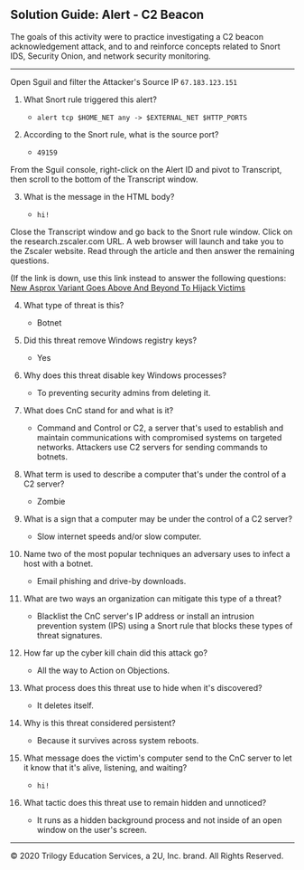 ## Solution Guide: Alert - C2 Beacon

The goals of this activity were to practice investigating a C2 beacon acknowledgement attack, and to and reinforce concepts related to Snort IDS, Security Onion, and network security monitoring.

---

Open Sguil and filter the Attacker's Source IP `67.183.123.151`

1. What Snort rule triggered this alert?

    - `alert tcp $HOME_NET any -> $EXTERNAL_NET $HTTP_PORTS`

2. According to the Snort rule, what is the source port?

     - `49159`

From the Sguil console, right-click on the Alert ID and pivot to Transcript, then scroll to the bottom of the Transcript window.

3. What is the message in the HTML body?

    - `hi!`

Close the Transcript window and go back to the Snort rule window. Click on the research.zscaler.com URL. A web browser will launch and take you to the Zscaler website. Read through the article and then answer the remaining questions.  

 (If the link is down, use this link instead to answer the following questions: [New Asprox Variant Goes Above And Beyond To Hijack Victims](https://drive.google.com/file/d/1R0CK9-21MiCcRBoUo8GgFEXRAlaUdpO-/view)

4. What type of threat is this?

    -  Botnet

5. Did this threat remove Windows registry keys?

    - Yes

6. Why does this threat disable key Windows processes?

    - To preventing security admins from deleting it.

7. What does CnC stand for and what is it?

    - Command and Control or C2, a server that's used to establish and maintain communications with compromised systems on targeted networks. Attackers use C2 servers for sending commands to botnets.

8. What term is used to describe a computer that's under the control of a C2 server?

    - Zombie 

09. What is a sign that a computer may be under the control of a C2 server?

    - Slow internet speeds and/or slow computer.

10. Name two of the most popular techniques an adversary uses to infect a host with a botnet.

    - Email phishing and drive-by downloads.

11. What are two ways an organization can mitigate this type of a threat?

    - Blacklist the CnC server's IP address or install an intrusion prevention system (IPS) using a Snort rule that blocks these types of threat signatures.

12. How far up the cyber kill chain did this attack go?

    - All the way to Action on Objections.

13. What process does this threat use to hide when it's discovered?

    - It deletes itself.

14. Why is this threat considered persistent?

    - Because it survives across system reboots.

15. What message does the victim's computer send to the CnC server to let it know that it's alive, listening, and waiting?

    - `hi!`

16. What tactic does this threat use to remain hidden and unnoticed?

    - It runs as a hidden background process and not inside of an open window on the user's screen.

---
© 2020 Trilogy Education Services, a 2U, Inc. brand. All Rights Reserved.
